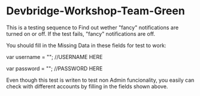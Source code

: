 # Devbridge-Workshop-Team-Green
This is a testing sequence to Find out wether "fancy" notifications are turned on or off.
If the test fails, "fancy" notifications are off.

You should fill in the Missing Data in these fields for test to work:

var username = ""; //USERNAME HERE

var password = ""; //PASSWORD HERE

Even though this test is writen to test non Admin funcionality, you easily can check with different accounts by filling in the fields shown above.
